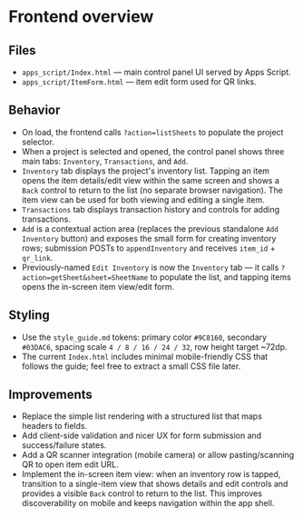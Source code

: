 Frontend overview
=================

Files
-----
- `apps_script/Index.html` — main control panel UI served by Apps Script.
- `apps_script/ItemForm.html` — item edit form used for QR links.

Behavior
--------
- On load, the frontend calls `?action=listSheets` to populate the project selector.
- When a project is selected and opened, the control panel shows three main tabs: `Inventory`, `Transactions`, and `Add`.
- `Inventory` tab displays the project's inventory list. Tapping an item opens the item details/edit view within the same screen and shows a `Back` control to return to the list (no separate browser navigation). The item view can be used for both viewing and editing a single item.
- `Transactions` tab displays transaction history and controls for adding transactions.
- `Add` is a contextual action area (replaces the previous standalone `Add Inventory` button) and exposes the small form for creating inventory rows; submission POSTs to `appendInventory` and receives `item_id` + `qr_link`.
- Previously-named `Edit Inventory` is now the `Inventory` tab — it calls `?action=getSheet&sheet=SheetName` to populate the list, and tapping items opens the in-screen item view/edit form.

Styling
-------
- Use the `style_guide.md` tokens: primary color `#9C8160`, secondary `#03DAC6`, spacing scale `4 / 8 / 16 / 24 / 32`, row height target ~72dp.
- The current `Index.html` includes minimal mobile-friendly CSS that follows the guide; feel free to extract a small CSS file later.

Improvements
------------
- Replace the simple list rendering with a structured list that maps headers to fields.
- Add client-side validation and nicer UX for form submission and success/failure states.
- Add a QR scanner integration (mobile camera) or allow pasting/scanning QR to open item edit URL.
- Implement the in-screen item view: when an inventory row is tapped, transition to a single-item view that shows details and edit controls and provides a visible `Back` control to return to the list. This improves discoverability on mobile and keeps navigation within the app shell.


